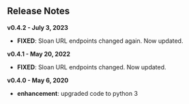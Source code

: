 
## Release Notes

**v0.4.2 - July 3, 2023**

* **FIXED**: Sloan URL endpoints changed again. Now updated.

**v0.4.1 - May 20, 2022**

* **FIXED**: Sloan URL endpoints changed. Now updated.

**v0.4.0 - May 6, 2020**

* **enhancement**: upgraded code to python 3

